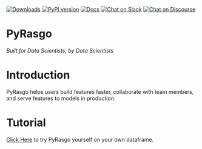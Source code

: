 [![Downloads](https://pepy.tech/badge/pyrasgo)](https://pepy.tech/project/pyrasgo)
[![PyPI version](https://badge.fury.io/py/pyrasgo.svg)](https://badge.fury.io/py/pyrasgo)
[![Docs](https://img.shields.io/badge/PyRasgo-DOCS-GREEN.svg)](https://docs.rasgoml.com/)
[![Chat on Slack](https://img.shields.io/badge/chat-on%20Slack-brightgreen.svg)](https://join.slack.com/t/rasgousergroup/shared_invite/zt-nytkq6np-ANEJvbUSbT2Gkvc8JICp3g)
[![Chat on Discourse](https://img.shields.io/discourse/status?server=https%3A%2F%2Fforum.rasgoml.com)](https://forum.rasgoml.com/)


# PyRasgo
<i>Built for Data Scientists, by Data Scientists</i>

# Introduction
PyRasgo helps users build features faster, collaborate with team members, and serve features to models in production.

# Tutorial
<a href="https://github.com/rasgointelligence/PyRasgo/blob/main/tutorials/PyRasgo%20Tutorial.ipynb">Click Here</a> to try PyRasgo yourself on your own dataframe.
